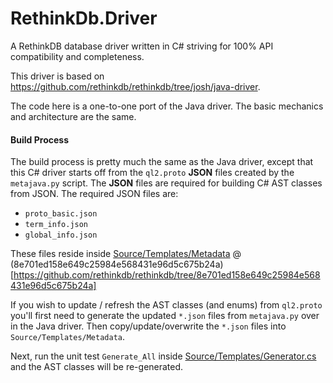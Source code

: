 # RethinkDb.Driver
A RethinkDB database driver written in C# striving for 100% API compatibility and completeness.

This driver is based on https://github.com/rethinkdb/rethinkdb/tree/josh/java-driver.

The code here is a one-to-one port of the Java driver. The basic mechanics and 
architecture are the same.

#### Build Process

The build process is pretty much the same as the Java driver, except that this C# driver
starts off from the `ql2.proto` **JSON** files created by the `metajava.py` script.
The **JSON** files are required for building C# AST classes from JSON. 
The required JSON files are:

* `proto_basic.json`
* `term_info.json`
* `global_info.json`


These files reside inside [Source/Templates/Metadata](https://github.com/bchavez/RethinkDb.Driver/tree/master/Source/Templates/Metadata) 
@ (8e701ed158e649c25984e568431e96d5c675b24a)[https://github.com/rethinkdb/rethinkdb/tree/8e701ed158e649c25984e568431e96d5c675b24a]

If you wish to update / refresh the AST classes (and enums) from `ql2.proto` you'll first
need to generate the updated `*.json` files from `metajava.py` over in the Java driver. Then
copy/update/overwrite the `*.json` files into `Source/Templates/Metadata`.

Next, run the unit test `Generate_All` inside [Source/Templates/Generator.cs](https://github.com/bchavez/RethinkDb.Driver/blob/master/Source/Templates/Generator.cs)
and the AST classes will be re-generated.
